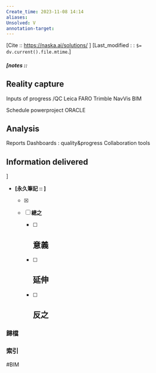 ```yaml
---
Create_time: 2023-11-08 14:14
aliases: 
Unsolved: V
annotation-target:
---
```


[Cite :: https://naska.ai/solutions/ ]
[Last_modified : : `$= dv.current().file.mtime`.]
##### [notes :: 
## Reality capture
Inputs of progress /QC
	Leica
	FARO
	Trimble
	NavVis
BIM

Schedule
	powerproject
	ORACLE
## Analysis
Reports
Dashboards : quality&progress
Collaboration tools
## Information delivered

]

- **[永久筆記 :: ]**
	
	- [x]
	
	- [ ] **總之**
		
		- [ ] **意義**
			-
		
		- [ ] **延伸**
			- 
		
		- [ ] **反之**
			-
		


### 歸檔 

### 索引

#BIM 
